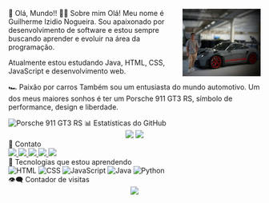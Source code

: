 👋 Olá, Mundo!!
<img align="right" height="135" src="foto minha com porsche canva.png" />
👨‍💻 Sobre mim
Olá! Meu nome é Guilherme Izidio Nogueira. Sou apaixonado por desenvolvimento de software e estou sempre buscando aprender e evoluir na área da programação.

Atualmente estou estudando Java, HTML, CSS, JavaScript e desenvolvimento web.

🏎️ Paixão por carros
Também sou um entusiasta do mundo automotivo. Um dos meus maiores sonhos é ter um Porsche 911 GT3 RS, símbolo de performance, design e liberdade.

<img src="https://www.wsupercars.com/wallpapers-regular/Porsche/2023-Porsche-911-GT3-RS-004-1080.jpg" height="180" alt="Porsche 911 GT3 RS" />
📊 Estatísticas do GitHub
<div align="center"> <img src="https://github-readme-stats.vercel.app/api/top-langs?username=Guilhermezi&layout=compact&card_width=320&langs_count=5&theme=dracula&hide_border=false" height="150" /> <img src="https://github-readme-stats.vercel.app/api?username=Guilhermezi&show_icons=true&include_all_commits=true&count_private=true&theme=dracula&hide_border=false" height="150" /> </div>
🔗 Contato
<div align="left"> <a href="https://www.linkedin.com/in/guilherme-izidio-nogueira-7ab1ab370/" target="_blank"> <img src="https://img.shields.io/static/v1?message=LinkedIn&logo=linkedin&label=&color=0077B5&logoColor=white&style=for-the-badge" height="40" /> </a> <a href="https://discord.com/users/seuID" target="_blank"> <img src="https://img.shields.io/static/v1?message=Discord&logo=discord&label=&color=7289DA&logoColor=white&style=for-the-badge" height="40" /> </a> <a href="https://www.instagram.com/guilherme_izidio1/" target="_blank"> <img src="https://img.shields.io/static/v1?message=Instagram&logo=instagram&label=&color=E4405F&logoColor=white&style=for-the-badge" height="40" /> </a> <a href="https://api.whatsapp.com/send?phone=5511981214326" target="_blank"> <img src="https://img.shields.io/static/v1?message=WhatsApp&logo=whatsapp&label=&color=25D366&logoColor=white&style=for-the-badge" height="40" /> </a> <a href="mailto:guilhermeizidio@gmail.com" target="_blank"> <img src="https://img.shields.io/static/v1?message=Gmail&logo=gmail&label=&color=D14836&logoColor=white&style=for-the-badge" height="40" /> </a> </div>
🧠 Tecnologias que estou aprendendo
<div align="left"> <img src="https://cdn.jsdelivr.net/gh/devicons/devicon/icons/html5/html5-original.svg" height="45" alt="HTML" /> <img src="https://cdn.jsdelivr.net/gh/devicons/devicon/icons/css3/css3-original.svg" height="45" alt="CSS" /> <img src="https://cdn.jsdelivr.net/gh/devicons/devicon/icons/javascript/javascript-original.svg" height="45" alt="JavaScript" /> <img src="https://cdn.jsdelivr.net/gh/devicons/devicon/icons/java/java-original.svg" height="45" alt="Java" /> <img src="https://cdn.jsdelivr.net/gh/devicons/devicon/icons/python/python-original.svg" height="45" alt="Python" /> </div>
👁️‍🗨️ Contador de visitas
<div align="center"> <img src="https://visitor-badge.laobi.icu/badge?page_id=Guilhermezi.Guilhermezi&left_color=dimgrey&right_color=darkblue&left_text=visitas" /> </div>
